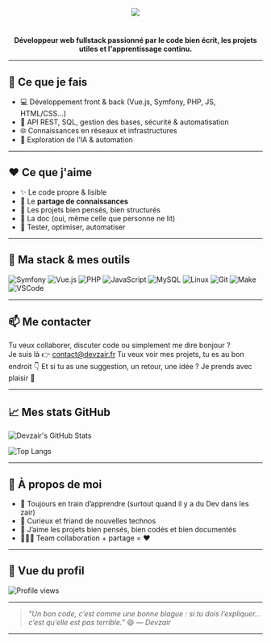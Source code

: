 <p align="center">
  <img src="https://github.com/user-attachments/assets/2a885991-1057-4a66-ba02-a8ee776b070d" />
</p>

#
<p align="center">
  <strong>Développeur web fullstack passionné par le code bien écrit, les projets utiles et l'apprentissage continu.</strong>
</p>

---

## 🚀 Ce que je fais

- 💻 Développement front & back (Vue.js, Symfony, PHP, JS, HTML/CSS…)
- 🔧 API REST, SQL, gestion des bases, sécurité & automatisation
- 🌐 Connaissances en réseaux et infrastructures
- 🧠 Exploration de l’IA & automation

---

## ❤️ Ce que j'aime

- ✨ Le code propre & lisible
- 🤝 Le **partage de connaissances**
- 🧩 Les projets bien pensés, bien structurés
- 📖 La doc (oui, même celle que personne ne lit)
- 🧪 Tester, optimiser, automatiser

---

## 🔧 Ma stack & mes outils

![Symfony](https://img.shields.io/badge/-Symfony-000?style=flat&logo=symfony&logoColor=white)
![Vue.js](https://img.shields.io/badge/-Vue.js-42b883?style=flat&logo=vue.js&logoColor=white)
![PHP](https://img.shields.io/badge/-PHP-777bb3?style=flat&logo=php&logoColor=white)
![JavaScript](https://img.shields.io/badge/-JavaScript-f7df1e?style=flat&logo=javascript&logoColor=black)
![MySQL](https://img.shields.io/badge/-MySQL-00758f?style=flat&logo=mysql&logoColor=white)
![Linux](https://img.shields.io/badge/-Linux-fcc624?style=flat&logo=linux&logoColor=black)
![Git](https://img.shields.io/badge/-Git-f05032?style=flat&logo=git&logoColor=white)
![Make](https://img.shields.io/badge/-Make-000000?style=flat&logo=make&logoColor=white)
![VSCode](https://img.shields.io/badge/-VSCode-007ACC?style=flat&logo=visual-studio-code&logoColor=white)

---

## 📫 Me contacter

Tu veux collaborer, discuter code ou simplement me dire bonjour ?  
Je suis là 👉 contact@devzair.fr
Tu veux voir mes projets, tu es au bon endroit 👇 
Et si tu as une suggestion, un retour, une idée ? Je prends avec plaisir 🙌

---

## 📈 Mes stats GitHub

![Devzair's GitHub Stats](https://github-readme-stats.vercel.app/api?username=Devzair-Officiel&show_icons=true&theme=github_dark&hide_title=true&count_private=true)
  
![Top Langs](https://github-readme-stats.vercel.app/api/top-langs/?username=Devzair-Officiel&layout=compact&theme=github_dark)

---

## 💬 À propos de moi

- 🌱 Toujours en train d’apprendre (surtout quand il y a du Dev dans les zair)
- 🧠 Curieux et friand de nouvelles technos
- 🧩 J’aime les projets bien pensés, bien codés et bien documentés
- 🧑‍🤝‍🧑 Team collaboration + partage = ❤️

---

## 👀 Vue du profil

![Profile views](https://komarev.com/ghpvc/?username=Devzair-Officiel&style=flat-square&color=blue)

---

> _"Un bon code, c’est comme une bonne blague : si tu dois l’expliquer… c’est qu’elle est pas terrible."_ 😄
> _— Devzair_

---

